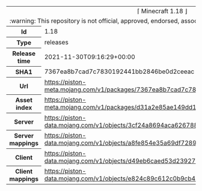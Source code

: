 <html><table>
<tr><td colspan="2" align="center"><img width="0" height="0"><br/>⌈ Minecraft 1.18 ⌋<br/><img width="0" height="0"></td></tr>
<tr><td colspan="2" align="center"><img width="0" height="0"><br/>
:warning: This repository is not official, approved, endorsed, associated or connected with Mojang :warning:
<br/><img width="0" height="0"></td></tr>
<tr><th>Id</th><td>1.18</td></tr>
<tr><th>Type</th><td>releases</td></tr>
<tr><th>Release time</th><td>2021-11-30T09:16:29+00:00</td></tr>
<tr><th>SHA1</th><td>7367ea8b7cad7c7830192441bb2846be0d2ceeac</td></tr>
<tr><th>Url</th><td><a href="https://piston-meta.mojang.com/v1/packages/7367ea8b7cad7c7830192441bb2846be0d2ceeac/1.18.json">https://piston-meta.mojang.com/v1/packages/7367ea8b7cad7c7830192441bb2846be0d2ceeac/1.18.json</a></td></tr>
<tr><th>Asset index</th><td><a href="https://piston-meta.mojang.com/v1/packages/d31a2e85ae149dd1b1a7070b22cb8887892fda6c/1.18.json">https://piston-meta.mojang.com/v1/packages/d31a2e85ae149dd1b1a7070b22cb8887892fda6c/1.18.json</a></td></tr>
<tr><th>Server</th><td><a href="https://piston-data.mojang.com/v1/objects/3cf24a8694aca6267883b17d934efacc5e44440d/server.jar">https://piston-data.mojang.com/v1/objects/3cf24a8694aca6267883b17d934efacc5e44440d/server.jar</a></td></tr>
<tr><th>Server mappings</th><td><a href="https://piston-data.mojang.com/v1/objects/a8fe854e35a69df7289d3f03fc0821f6363f2238/server.txt">https://piston-data.mojang.com/v1/objects/a8fe854e35a69df7289d3f03fc0821f6363f2238/server.txt</a></td></tr>
<tr><th>Client</th><td><a href="https://piston-data.mojang.com/v1/objects/d49eb6caed53d23927648c97451503442f9e26fd/client.jar">https://piston-data.mojang.com/v1/objects/d49eb6caed53d23927648c97451503442f9e26fd/client.jar</a></td></tr>
<tr><th>Client mappings</th><td><a href="https://piston-data.mojang.com/v1/objects/e824c89c612c0b9cb438ef739c44726c59bbf679/client.txt">https://piston-data.mojang.com/v1/objects/e824c89c612c0b9cb438ef739c44726c59bbf679/client.txt</a></td></tr>
</table></html>